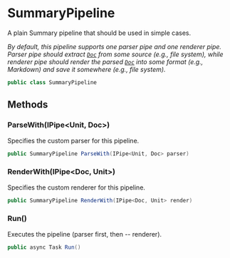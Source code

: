 # SummaryPipeline
A plain Summary pipeline that should be used in simple cases.

_By default, this pipeline supports one parser pipe and one renderer pipe._
_<br />_
_Parser pipe should extract [`Doc`](./Doc.md) from some source (e.g., file system), while_
_renderer pipe should render the parsed [`Doc`](./Doc.md) into some format (e.g., Markdown)_
_and save it somewhere (e.g., file system)._

```cs
public class SummaryPipeline
```

## Methods
### ParseWith(IPipe<Unit, Doc>)
Specifies the custom parser for this pipeline.

```cs
public SummaryPipeline ParseWith(IPipe<Unit, Doc> parser)
```

### RenderWith(IPipe<Doc, Unit>)
Specifies the custom renderer for this pipeline.

```cs
public SummaryPipeline RenderWith(IPipe<Doc, Unit> render)
```

### Run()
Executes the pipeline (parser first, then -- renderer).

```cs
public async Task Run()
```

